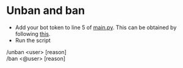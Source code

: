 # Unban and ban

* Add your bot token to line 5 of [main.py](main.py). This can be obtained by following [this](https://discordpy.readthedocs.io/en/latest/discord.html).
* Run the script

/unban \<user> [reason]
<br>
/ban <@user> [reason]


